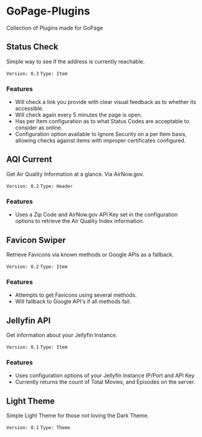 # GoPage-Plugins
 Collection of Plugins made for GoPage

## Status Check

Simple way to see if the address is currently reachable.

`Version: 0.3`
`Type: Item`

### Features

* Will check a link you provide with clear visual feedback as to whether its accessible.
* Will check again every 5 minutes the page is open.
* Has per Item configuration as to what Status Codes are acceptable to consider as online.
* Configuration option available to Ignore Security on a per Item basis, allowing checks against items with improper certificates configured.

## AQI Current

Get Air Quality Information at a glance. Via AirNow.gov.

`Version: 0.2`
`Type: Header`

### Features

* Uses a Zip Code and AirNow.gov API Key set in the configuration options to retrieve the Air Quality Index information.

## Favicon Swiper

Retrieve Favicons via known methods or Google APIs as a fallback.

`Version: 0.2`
`Type: Item`

### Features

* Attempts to get Favicons using several methods.
* Will fallback to Google API's if all methods fail.

## Jellyfin API

Get information about your Jellyfin Instance.

`Version: 0.1`
`Type: Item`

### Features

* Uses configuration options of your Jellyfin Instance IP/Port and API Key
* Currently returns the count of Total Movies, and Episodes on the server.

## Light Theme

Simple Light Theme for those not loving the Dark Theme.

`Version: 0.1`
`Type: Theme`
